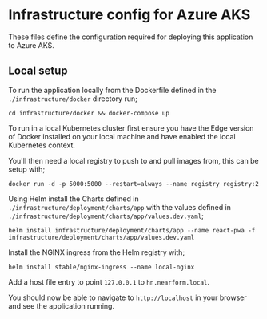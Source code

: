 # Infrastructure config for Azure AKS

These files define the configuration required for deploying this application to Azure AKS.

## Local setup

To run the application locally from the Dockerfile defined in the `./infrastructure/docker` directory run;

```
cd infrastructure/docker && docker-compose up
```

To run in a local Kubernetes cluster first ensure you have the Edge version of Docker installed on your local machine and have enabled the local Kubernetes context.

You'll then need a local registry to push to and pull images from, this can be setup with;

```
docker run -d -p 5000:5000 --restart=always --name registry registry:2
```

Using Helm install the Charts defined in `./infrastructure/deployment/charts/app` with the values defined in `./infrastructure/deployment/charts/app/values.dev.yaml`;

```
helm install infrastructure/deployment/charts/app --name react-pwa -f infrastructure/deployment/charts/app/values.dev.yaml
```

Install the NGINX ingress from the Helm registry with;

```
helm install stable/nginx-ingress --name local-nginx
```

Add a host file entry to point `127.0.0.1` to `hn.nearform.local`.

You should now be able to navigate to `http://localhost` in your browser and see the application running.
